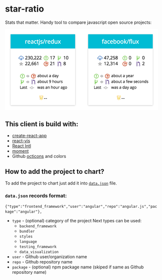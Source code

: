 # star-ratio
Stats that matter.
Handy tool to compare javascript open source projects:

[![thumbnail](./docs/thumbnail.png?raw=true)](http://starratio.js.org)

## This client is build with:
- [create-react-app](https://github.com/facebookincubator/create-react-app)
- [react-vis](https://github.com/uber/react-vis)
- [React Intl](https://github.com/yahoo/react-intl)
- [moment](https://github.com/moment/moment)
- Github [octicons](https://octicons.github.com/) and colors

## How to add the project to chart?
To add the project to chart just add it into [`data.json`](https://github.com/StarRatio/star-ratio/blob/master/docs/data.json) file.

### `data.json` records format:
`{"type":"frontend_framework","user":"angular","repo":"angular.js","package":"angular"},`

- `type` - (optional) category of the project
  Next types can be used:
    - `backend_framework`
    - `bundler`
    - `styles`
    - `language`
    - `testing_framework`
    - `data_visualization`
- `user` - Github user/organization name
- `repo` - Github repository name
- `package` - (optional) npm package name (skiped if same as Github repository name)
